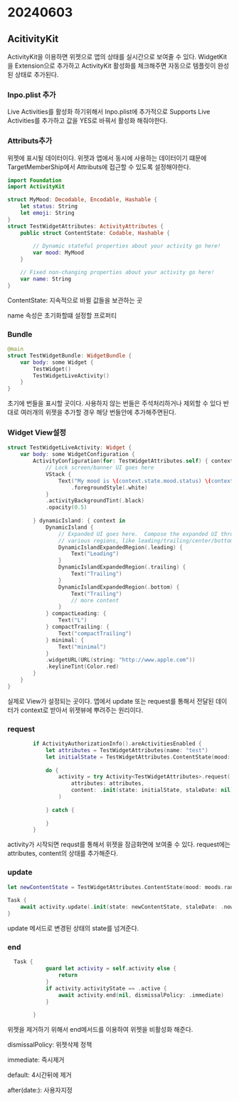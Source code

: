 # 20240603

## AcitivityKit

ActivityKit을 이용하면 위젯으로 앱의 상태를 실시간으로 보여줄 수 있다. WidgetKit을 Extension으로 추가하고 ActivityKit 활성화를 체크해주면 자동으로 템플릿이 완성된 상태로 추가된다.

### Inpo.plist 추가

Live Activities를 활성화 하기위해서 Inpo.plist에 추가적으로 Supports Live Activities를 추가하고 값을 YES로 바꿔서 활성화 해줘야한다.

### Attributs추가

위젯에 표시될 데이터이다. 위젯과 앱에서 동시에 사용하는 데이터이기 떄문에 TargetMemberShip에서 Attributs에 접근할 수 있도록 설정해야한다.

```swift
import Foundation
import ActivityKit

struct MyMood: Decodable, Encodable, Hashable {
    let status: String
    let emoji: String
}
struct TestWidgetAttributes: ActivityAttributes {
    public struct ContentState: Codable, Hashable {
        
        // Dynamic stateful properties about your activity go here!
        var mood: MyMood
    }

    // Fixed non-changing properties about your activity go here!
    var name: String
}
```

 ContentState: 지속적으로 바뀔 값들을 보관하는 곳

name 속성은 초기화할떄 설정할 프로퍼티

### Bundle

```swift
@main
struct TestWidgetBundle: WidgetBundle {
    var body: some Widget {
        TestWidget()
        TestWidgetLiveActivity()
    }
}
```

초기에 번들을 표시할 곳이다. 사용하지 않는 번들은 주석처리하거나 제외할 수 있다 반대로 여러개의 위젯을 추가할 경우 해당 번들안에 추가해주면된다.

### Widget View설정

```swift
struct TestWidgetLiveActivity: Widget {
    var body: some WidgetConfiguration {
        ActivityConfiguration(for: TestWidgetAttributes.self) { context in
            // Lock screen/banner UI goes here
            VStack {
                Text("My mood is \(context.state.mood.status) \(context.state.mood.emoji)")
                    .foregroundStyle(.white)
            }
            .activityBackgroundTint(.black)
            .opacity(0.5)
            
        } dynamicIsland: { context in
            DynamicIsland {
                // Expanded UI goes here.  Compose the expanded UI through
                // various regions, like leading/trailing/center/bottom
                DynamicIslandExpandedRegion(.leading) {
                    Text("Leading")
                }
                DynamicIslandExpandedRegion(.trailing) {
                    Text("Trailing")
                }
                DynamicIslandExpandedRegion(.bottom) {
                    Text("Trailing")
                    // more content
                }
            } compactLeading: {
                Text("L")
            } compactTrailing: {
                Text("compactTrailing")
            } minimal: {
                Text("minimal")
            }
            .widgetURL(URL(string: "http://www.apple.com"))
            .keylineTint(Color.red)
        }
    }
}
```

실제로 View가 설정되는 곳이다. 앱에서 update 또는 request를 통해서 전달된 데이터가 context로 받아서 위젯뷰에 뿌려주는 원리이다. 

### request

```swift
        if ActivityAuthorizationInfo().areActivitiesEnabled {
            let attributes = TestWidgetAttributes(name: "test")
            let initialState = TestWidgetAttributes.ContentState(mood: moods.randomElement()!)
            
            do {
                activity = try Activity<TestWidgetAttributes>.request(
                    attributes: attributes,
                    content: .init(state: initialState, staleDate: nil)
                )
                                
            } catch {
                
            }
        }
```

activity가 시작되면 requst를 통해서 위젯을 잠금화면에 보여줄 수 있다. request에는 attributes, content의 상태를 추가해준다.

### update

```swift
let newContentState = TestWidgetAttributes.ContentState(mood: moods.randomElement()!)
        
Task {
	await activity.update(.init(state: newContentState, staleDate: .now + 1.0))
}
```

update 메서드로 변경된 상태의 state를 넘겨준다.

### end

```swift
  Task {
            guard let activity = self.activity else {
                return
            }
            if activity.activityState == .active {
                await activity.end(nil, dismissalPolicy: .immediate)
            }
            
        }
```

위젯을 제거하기 위해서 end메서드를 이용하여 위젯을 비활성화 해준다.

dismissalPolicy: 위젯삭제 정책

immediate: 즉시제거

default: 4시간뒤에 제거

after(date:): 사용자지정
